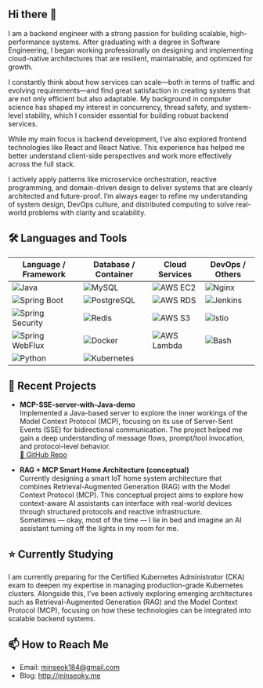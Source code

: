## Hi there 👋

I am a backend engineer with a strong passion for building scalable, high-performance systems. After graduating with a degree in Software Engineering, I began working professionally on designing and implementing cloud-native architectures that are resilient, maintainable, and optimized for growth.

I constantly think about how services can scale—both in terms of traffic and evolving requirements—and find great satisfaction in creating systems that are not only efficient but also adaptable. My background in computer science has shaped my interest in concurrency, thread safety, and system-level stability, which I consider essential for building robust backend services.

While my main focus is backend development, I’ve also explored frontend technologies like React and React Native. This experience has helped me better understand client-side perspectives and work more effectively across the full stack.

I actively apply patterns like microservice orchestration, reactive programming, and domain-driven design to deliver systems that are cleanly architected and future-proof. I’m always eager to refine my understanding of system design, DevOps culture, and distributed computing to solve real-world problems with clarity and scalability.

## 🛠 Languages and Tools

| Language / Framework | Database / Container       | Cloud Services        | DevOps / Others         |
|----------------------|----------------------------|------------------------|--------------------------|
| ![Java](https://img.shields.io/badge/Java-007396?style=flat-square&logo=java&logoColor=white) | ![MySQL](https://img.shields.io/badge/MySQL-4479A1?style=flat-square&logo=mysql&logoColor=white) | ![AWS EC2](https://img.shields.io/badge/AWS_EC2-FF9900?style=flat-square&logo=amazonec2&logoColor=white) | ![Nginx](https://img.shields.io/badge/Nginx-009639?style=flat-square&logo=nginx&logoColor=white) |
| ![Spring Boot](https://img.shields.io/badge/Spring_Boot-6DB33F?style=flat-square&logo=spring-boot) | ![PostgreSQL](https://img.shields.io/badge/PostgreSQL-336791?style=flat-square&logo=postgresql&logoColor=white) | ![AWS RDS](https://img.shields.io/badge/AWS_RDS-527FFF?style=flat-square&logo=amazonrds&logoColor=white) | ![Jenkins](https://img.shields.io/badge/Jenkins-D24939?style=flat-square&logo=jenkins&logoColor=white) |
| ![Spring Security](https://img.shields.io/badge/Spring_Security-6DB33F?style=flat-square&logo=spring-security) | ![Redis](https://img.shields.io/badge/Redis-DC382D?style=flat-square&logo=redis&logoColor=white) | ![AWS S3](https://img.shields.io/badge/AWS_S3-569A31?style=flat-square&logo=amazons3&logoColor=white) | ![Istio](https://img.shields.io/badge/Istio-466BB0?style=flat-square&logo=istio&logoColor=white) |
| ![Spring WebFlux](https://img.shields.io/badge/Spring_WebFlux-6DB33F?style=flat-square&logo=spring&logoColor=white) | ![Docker](https://img.shields.io/badge/Docker-2496ED?style=flat-square&logo=docker&logoColor=white) | ![AWS Lambda](https://img.shields.io/badge/AWS_Lambda-FF9900?style=flat-square&logo=aws-lambda&logoColor=white) | ![Bash](https://img.shields.io/badge/Bash-121011?style=flat-square&logo=gnubash&logoColor=white) |
| ![Python](https://img.shields.io/badge/Python-3776AB?style=flat-square&logo=python&logoColor=white) | ![Kubernetes](https://img.shields.io/badge/Kubernetes-326CE5?style=flat-square&logo=kubernetes&logoColor=white) |                            |  |

## 🚀 Recent Projects

- **MCP-SSE-server-with-Java-demo**  
  Implemented a Java-based server to explore the inner workings of the Model Context Protocol (MCP), focusing on its use of Server-Sent Events (SSE) for bidirectional communication. The project helped me gain a deep understanding of message flows, prompt/tool invocation, and protocol-level behavior.  
  [🔗 GitHub Repo](https://github.com/minseoky/MCP-SSE-server-with-Java-demo)

- **RAG + MCP Smart Home Architecture (conceptual)**  
  Currently designing a smart IoT home system architecture that combines Retrieval-Augmented Generation (RAG) with the Model Context Protocol (MCP). This conceptual project aims to explore how context-aware AI assistants can interface with real-world devices through structured protocols and reactive infrastructure.  
  Sometimes — okay, most of the time — I lie in bed and imagine an AI assistant turning off the lights in my room for me.

## ⭐️ Currently Studying

I am currently preparing for the Certified Kubernetes Administrator (CKA) exam to deepen my expertise in managing production-grade Kubernetes clusters. Alongside this, I’ve been actively exploring emerging architectures such as Retrieval-Augmented Generation (RAG) and the Model Context Protocol (MCP), focusing on how these technologies can be integrated into scalable backend systems.

## 📫 How to Reach Me
- Email: minseok184@gmail.com
- Blog: http://minseoky.me


<!--
**minseoky/minseoky** is a ✨ _special_ ✨ repository because its `README.md` (this file) appears on your GitHub profile.

Here are some ideas to get you started:

- 🔭 I’m currently working on ...
- 🌱 I’m currently learning ...
- 👯 I’m looking to collaborate on ...
- 🤔 I’m looking for help with ...
- 💬 Ask me about ...
- 📫 How to reach me: ...
- 😄 Pronouns: ...
- ⚡ Fun fact: ...
-->
